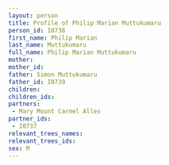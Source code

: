 ```yaml
---
layout: person
title: Profile of Philip Marian Muttukumaru
person_id: I0738
first_name: Philip Marian
last_name: Muttukumaru
full_name: Philip Marian Muttukumaru
mother: 
mother_id: 
father: Simon Muttukumaru
father_id: I0739
children:
children_ids:
partners:
 - Mary Mount Carmel Alles
partner_ids:
 - I0737
relevant_trees_names:
relevant_trees_ids:
sex: M
---
```


